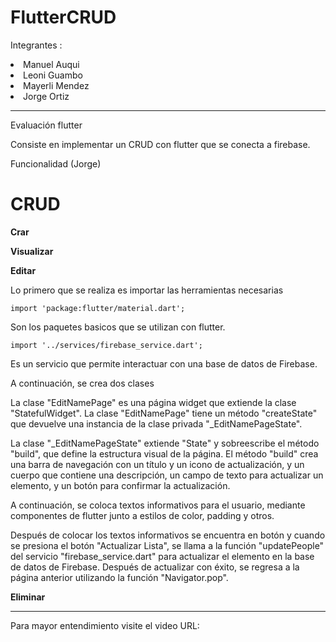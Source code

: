 # FlutterCRUD
Integrantes : 
<li />  Manuel Auqui
<li />  Leoni Guambo
<li />  Mayerli Mendez
<li />  Jorge Ortiz
<hr/>
Evaluación flutter

Consiste en implementar un CRUD con flutter que se conecta a firebase.

Funcionalidad (Jorge) 

# CRUD 

**Crar** 

**Visualizar** 

**Editar**

Lo primero que se realiza es importar las herramientas necesarias
```  
import 'package:flutter/material.dart';
```
Son los paquetes basicos que se utilizan con flutter. 

```
import '../services/firebase_service.dart';
```
Es un servicio que permite interactuar con una base de datos de Firebase.


A continuación, se crea dos clases 
 
La clase "EditNamePage" es una página widget que extiende la clase "StatefulWidget". La clase "EditNamePage" tiene un método "createState" que devuelve una instancia de la clase privada "_EditNamePageState".

La clase "_EditNamePageState" extiende "State" y sobreescribe el método "build", que define la estructura visual de la página. El método "build" crea una barra de navegación con un título y un icono de actualización, y un cuerpo que contiene una descripción, un campo de texto para actualizar un elemento, y un botón para confirmar la actualización.

A continuación, se coloca textos informativos para el usuario, mediante componentes de flutter junto a estilos de color, padding y otros. 
 

Después de colocar los textos informativos se encuentra en botón y cuando se presiona el botón "Actualizar Lista", se llama a la función "updatePeople" del servicio "firebase_service.dart" para actualizar el elemento en la base de datos de Firebase. Después de actualizar con éxito, se regresa a la página anterior utilizando la función "Navigator.pop".
 

**Eliminar**

<hr/>
Para mayor entendimiento visite el video 
URL: 
